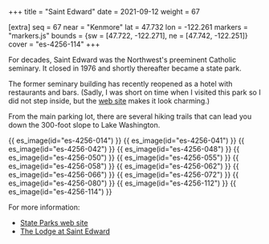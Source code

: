 +++
title = "Saint Edward"
date = 2021-09-12
weight = 67

[extra]
seq = 67
near = "Kenmore"
lat = 47.732
lon = -122.261
markers = "markers.js"
bounds = {sw = [47.722, -122.271], ne = [47.742, -122.251]}
cover = "es-4256-114"
+++

For decades, Saint Edward was the Northwest's preeminent Catholic seminary. It closed in 1976 and shortly thereafter became a state park.

<!-- more -->

The former seminary building has recently reopened as a hotel with restaurants and bars. (Sadly, I was short on time when I visited this park so I did not step inside, but the [web site](https://www.thelodgeatstedward.com) makes it look charming.)

From the main parking lot, there are several hiking trails that can lead you down the 300-foot slope to Lake Washington.

{{ es_image(id="es-4256-014") }}
{{ es_image(id="es-4256-041") }}
{{ es_image(id="es-4256-042") }}
{{ es_image(id="es-4256-048") }}
{{ es_image(id="es-4256-050") }}
{{ es_image(id="es-4256-055") }}
{{ es_image(id="es-4256-058") }}
{{ es_image(id="es-4256-062") }}
{{ es_image(id="es-4256-066") }}
{{ es_image(id="es-4256-072") }}
{{ es_image(id="es-4256-080") }}
{{ es_image(id="es-4256-112") }}
{{ es_image(id="es-4256-114") }}

For more information:

* [State Parks web site](https://parks.state.wa.us/577/Saint-Edward)
* [The Lodge at Saint Edward](https://www.thelodgeatstedward.com)
